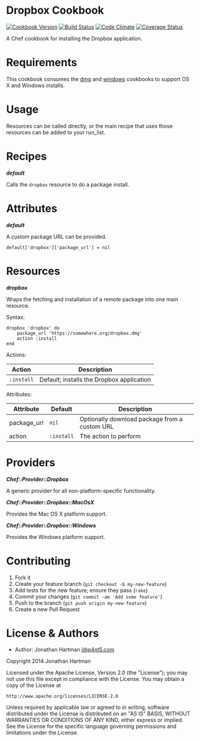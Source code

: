 Dropbox Cookbook
================
[![Cookbook Version](http://img.shields.io/cookbook/v/dropbox.svg)][cookbook]
[![Build Status](http://img.shields.io/travis/RoboticCheese/dropbox-chef.svg)][travis]
[![Code Climate](http://img.shields.io/codeclimate/github/RoboticCheese/dropbox-chef.svg)][codeclimate]
[![Coverage Status](http://img.shields.io/coveralls/RoboticCheese/dropbox-chef.svg)][coveralls]

[cookbook]: https://supermarket.getchef.com/cookbooks/dropbox
[travis]: http://travis-ci.org/RoboticCheese/dropbox-chef
[codeclimate]: https://codeclimate.com/github/RoboticCheese/dropbox-chef
[coveralls]: https://coveralls.io/r/RoboticCheese/dropbox-chef

A Chef cookbook for installing the Dropbox application.

Requirements
============

This cookbook consumes the
[dmg](https://supermarket.chef.io/cookbooks/dmg) and
[windows](https://supermarket.chef.io/cookbooks/windows) cookbooks to support
OS X and Windows installs.

Usage
=====

Resources can be called directly, or the main recipe that uses those resources
can be added to your run\_list.

Recipes
=======

***default***

Calls the `dropbox` resource to do a package install.

Attributes
==========

***default***

A custom package URL can be provided.

    default['dropbox']['package_url'] = nil

Resources
=========

***dropbox***

Wraps the fetching and installation of a remote package into one main resource.

Syntax:

    dropbox 'dropbox' do
        package_url 'https://somewhere.org/dropbox.dmg'
        action :install
    end

Actions:

| Action     | Description                               |
|------------|-------------------------------------------|
| `:install` | Default; installs the Dropbox application |

Attributes:

| Attribute   | Default    | Description                                   |
|-------------|------------|-----------------------------------------------|
| package_url | `nil`      | Optionally download package from a custom URL |
| action      | `:install` | The action to perform                         |

Providers
=========

***Chef::Provider::Dropbox***

A generic provider for all non-platform-specific functionality.

***Chef::Provider::Dropbox::MacOsX***

Provides the Mac OS X platform support.

***Chef::Provider::Dropbox::Windows***

Provides the Windows platform support.

Contributing
============

1. Fork it
2. Create your feature branch (`git checkout -b my-new-feature`)
3. Add tests for the new feature; ensure they pass (`rake`)
4. Commit your changes (`git commit -am 'Add some feature'`)
5. Push to the branch (`git push origin my-new-feature`)
6. Create a new Pull Request

License & Authors
=================
- Author: Jonathan Hartman <j@p4nt5.com>

Copyright 2014 Jonathan Hartman

Licensed under the Apache License, Version 2.0 (the "License");
you may not use this file except in compliance with the License.
You may obtain a copy of the License at

    http://www.apache.org/licenses/LICENSE-2.0

Unless required by applicable law or agreed to in writing, software
distributed under the License is distributed on an "AS IS" BASIS,
WITHOUT WARRANTIES OR CONDITIONS OF ANY KIND, either express or implied.
See the License for the specific language governing permissions and
limitations under the License.
